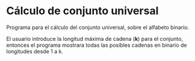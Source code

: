  # Cálculo de conjunto universal
 
 Programa para el cálculo del conjunto universal, sobre el alfabeto binario.
 
 El usuario introduce la longitud máxima de cadena (**k**) para el conjunto, entonces el programa mostrara todas las posibles cadenas en binario de longitudes desde 1 a k.
